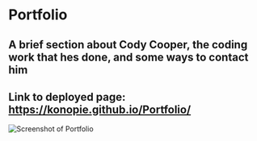 # Portfolio

## A brief section about Cody Cooper, the coding work that hes done, and some ways to contact him

## Link to deployed page: https://konopie.github.io/Portfolio/

![Screenshot of Portfolio](https://user-images.githubusercontent.com/99047158/168513225-258688cd-35fe-46e7-af98-5e6c8a19bebf.png)


